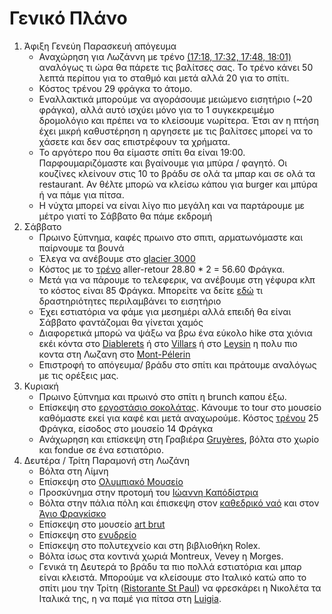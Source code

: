 # Γενικό Πλάνο

1. Άφιξη Γενεύη Παρασκευή απόγευμα
   - Αναχώρηση για Λωζάννη με τρένο [(17:18, 17:32, 17:48, 18:01)](https://www.sbb.ch/fr?date=%222024-02-09%22&moment=%22DEPARTURE%22&p_cursor=%223%257COF%257CMT%25C2%25B514%25C2%25B591758%25C2%25B591758%25C2%25B591816%25C2%25B591816%25C2%25B50%25C2%25B50%25C2%25B54%25C2%25B591842%25C2%25B5-1%25C2%25B591770%25C2%25B54114%25C2%25B50%25C2%25B50%25C2%25B50%25C2%25B51%25C2%25B51%257CPDH%25C2%25B51b517fd05d8888fcae8d4e5eef19f1b3%257CRD%25C2%25B59022024%257CRT%25C2%25B5173000%257CUS%25C2%25B50%257CRS%25C2%25B5INIT%22&stops=%5B%7B%22value%22%3A%228501026%22%2C%22type%22%3A%22ID%22%2C%22label%22%3A%22Gen%C3%A8ve-A%C3%A9roport%22%7D%2C%7B%22value%22%3A%228592050%22%2C%22type%22%3A%22ID%22%2C%22label%22%3A%22Lausanne%2C%20gare%22%7D%5D&time=%2217%3A30%22) αναλόγως τι ώρα θα πάρετε τις βαλίτσες σας. Το τρένο κάνει 50 λεπτά περίπου για το σταθμό και μετά αλλά 20 για το σπίτι.
   - Κόστος τρένου 29 φράγκα το άτομο.
   - Εναλλακτικά μπορούμε να αγοράσουμε μειώμενο εισητήριο (~20 φράγκα), αλλά αυτό ισχύει μόνο για το 1 συγκεκρειμέμο δρομολόγιο και πρέπει να το κλείσουμε νωρίτερα. Έτσι αν η πτήση έχει μικρή καθυστέρηση η αργησετε με τις βαλίτσες μπορεί να το χάσετε και δεν σας επιστρέφουν τα χρήματα.
   - Το αργότερο που θα είμαστε σπίτι θα είναι 19:00. Παρφουμαριζόμαστε και βγαίνουμε για μπύρα / φαγητό. Οι κουζίνες κλείνουν στις 10 το βράδυ σε ολά τα μπαρ και σε ολά τα restaurant. Αν θέλτε μπορώ να κλείσω κάπου για burger και μπύρα ή να πάμε για πίτσα.
   - Η νύχτα μπορεί να είναι λίγο πιο μεγάλη και να παρτάρουμε με μέτρο γιατί το Σάββατο θα πάμε εκδρομή
2. Σάββατο
   - Πρωινο ξύπνημα, καφές πρωινο στο σπιτι, αρματωνόμαστε και παίρνουμε τα βουνά
   - Έλεγα να ανέβουμε στο [glacier 3000](https://www.glacier3000.ch/en)
   - Κόστος με το [τρένο](https://www.sbb.ch/fr/acheter/pages/fahrplan/fahrplan.xhtml) aller-retour 28.80 \* 2 = 56.60 Φράγκα.
   - Μετά για να πάρουμε το τελεφερικ, να ανέβουμε στη γέφυρα κλπ το κόστος είναι 85 Φράγκα. Μπορείτε να δείτε [εδώ](https://www.glacier3000.shop/en/forfait-ski/1-aller-retour-local-eigen-gst-g-2389/?s=2024-02-10&sk%5B0%5D%5Bage%5D=41&dp=0) τι δραστηριότητες περιλαμβάνει το εισητήριο
   - Έχει εστιατόρια να φάμε για μεσημέρι αλλά επειδή θα είναι Σάββατο φαντάζομαι θα γίνεται χαμός
   - Διαφορετικά μπορώ να ψάξω να βρω ένα εύκολο hike στα χιόνια εκέι κόντα στο [Diablerets](https://maps.app.goo.gl/Jd22fNGqK4xCwJG66) ή στο [Villars](https://www.google.com/maps/place/Villars-sur-Ollon,+1884+Ollon/@46.2984261,7.034371,14z/data=!3m1!4b1!4m6!3m5!1s0x478e958a11525441:0x4eec608c1791361e!8m2!3d46.2984285!4d7.0550134!16zL20vMGMzaGQ3?entry=ttu) ή στο [Leysin](https://www.google.com/maps/place/1854+Leysin/@46.3528503,6.861335,12z/data=!3m1!4b1!4m6!3m5!1s0x478e9662071657b9:0xa213a5cac5a8b16b!8m2!3d46.3435634!4d7.012033!16zL20vMDJtbHR6?entry=ttu) η πολυ πιο κοντα στη Λωζανη στο [Mont-Pélerin](https://www.google.com/maps/place/Le+Mont-P%C3%A9lerin,+1801+%CE%A3%CE%B1%CF%81%CE%BD%CF%84%CF%8C%CE%BD/@46.4822766,6.8106816,14z/data=!3m1!4b1!4m6!3m5!1s0x478e82dc1680b927:0xeed45c5457c5f1d3!8m2!3d46.482279!4d6.831324!16s%2Fg%2F11fzd1k5mq?entry=ttu)
   - Επιστροφή το απόγευμα/ βράδυ στο σπίτι και πράτουμε αναλόγως με τις ορέξεις μας.
3. Κυριακή
   - Πρωινο ξύπνημα και πρωινό στο σπίτι η brunch καπου έξω.
   - Επίσκεψη στο [εργοστάσιο σοκολάτας](https://cailler.ch/en/cailler-experiences). Κάνουμε το tour στο μουσείο καθόμαστε εκεί για καφέ και μετά αναχωρούμε. Κόστος [τρένου](https://www.sbb.ch/fr?date=%222024-02-11%22&moment=%22DEPARTURE%22&selected_trip=0&stops=%5B%7B%22value%22%3A%228592050%22%2C%22type%22%3A%22ID%22%2C%22label%22%3A%22Lausanne%2C%20gare%22%7D%2C%7B%22value%22%3A%228504089%22%2C%22type%22%3A%22ID%22%2C%22label%22%3A%22Broc-Chocolaterie%22%7D%5D&time=%2210%3A00%22) 25 Φράγκα, είσοδος στο μουσείο 14 Φράγκα
   - Ανάχωρηση και επίσκεψη στη Γραβιέρα [Gruyères](https://www.google.com/maps/place/%CE%93%CE%BA%CF%81%CF%85%CE%B3%CE%B9%CE%AD%CF%81/@46.5722128,6.9892711,12z/data=!3m1!4b1!4m6!3m5!1s0x478e898f3d33e341:0x3dd11b979020ba92!8m2!3d46.5777555!4d7.0624775!16zL20vMDk2bXY?entry=ttu), βόλτα στο χωρίο και fondue σε ένα εστιατόριο.
4. Δευτέρα / Τρίτη Παραμονή στη Λωζάνη
   - Βόλτα στη Λίμνη
   - Επίσκεψη στο [Ολυμπιακό Μουσείο](https://www.google.com/maps/place/%CE%9F%CE%BB%CF%85%CE%BC%CF%80%CE%B9%CE%B1%CE%BA%CF%8C+%CE%9C%CE%BF%CF%85%CF%83%CE%B5%CE%AF%CE%BF/@46.5087324,6.6315076,17z/data=!3m1!4b1!4m6!3m5!1s0x478c2fc8976b645d:0x2851087c97373a28!8m2!3d46.5087324!4d6.6340879!16zL20vMDNobmN0?entry=ttu)
   - Προσκύνημα στην προτομή του [Ιώαννη Καπόδίστρια](https://www.google.com/maps/place/Statue+of+Ioannis+Kapodistrias/@46.5060407,6.6240132,17z/data=!3m1!4b1!4m6!3m5!1s0x478c2fb9ff152829:0x653522f063b3e412!8m2!3d46.5060407!4d6.6265935!16s%2Fg%2F11ndykr_2g?entry=ttu)
   - Βόλτα στην πάλια πόλη και έπισκεψη στον [καθεδρικό ναό](https://www.cathedrale-lausanne.ch/accueil/) και στον [Άγιο Φραγκίσκο](https://www.sainf.ch/)
   - Επίσκεψη στο μουσείο [art brut](https://www.artbrut.ch/)
   - Επίσκεψη στο [ενυδρείο](https://www.aquatis.ch/)
   - Επίσκεψη στο πολυτεχνείο και στη βιβλιοθήκη Rolex.
   - Bόλτα ίσως στα κοντινά χωριά Montreux, Vevey η Morges.
   - Γενικά τη Δευτερά το βράδυ τα πιο πολλά εστιατόρια και μπαρ είναι κλειστά. Μπορούμε να κλείσουμε στο Ιταλικό κατώ απο το σπίτι μου την Τρίτη ([Ristorante St Paul](https://www.ristorante-st-paul.ch/)) να φρεσκάρει η Νικολέτα τα Ιταλικά της, η να παμέ για πίτσα στη [Luigia](https://www.luigia.ch/en/restaurant/louisiana-lausanne/).
